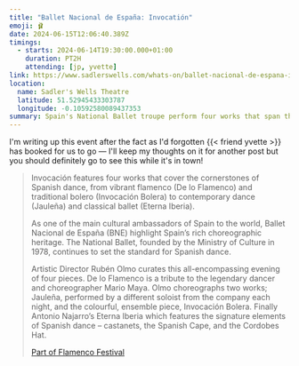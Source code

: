 ```yaml
---
title: "Ballet Nacional de España: Invocatión"
emoji: 🩰
date: 2024-06-15T12:06:40.389Z
timings:
  - starts: 2024-06-14T19:30:00.000+01:00
    duration: PT2H
    attending: [jp, yvette]
link: https://www.sadlerswells.com/whats-on/ballet-nacional-de-espana-invocacion/
location:
  name: Sadler's Wells Theatre
  latitude: 51.52945433303787
  longitude: -0.10592580089437353
summary: Spain's National Ballet troupe perform four works that span the pillars of Spanish dance.
---
```


I'm writing up this event after the fact as I'd forgotten {{< friend yvette >}} has booked for us to go — I'll keep my thoughts on it for another post but you should definitely go to see this while it's in town!

> Invocación features four works that cover the cornerstones of Spanish dance, from vibrant flamenco (De lo Flamenco) and traditional bolero (Invocación Bolera) to contemporary dance (Jauleña) and classical ballet (Eterna Iberia).
>
> As one of the main cultural ambassadors of Spain to the world, Ballet Nacional de España (BNE) highlight Spain’s rich choreographic heritage. The National Ballet, founded by the Ministry of Culture in 1978, continues to set the standard for Spanish dance.
>
> Artistic Director Rubén Olmo curates this all-encompassing evening of four pieces. De lo Flamenco is a tribute to the legendary dancer and choreographer Mario Maya. Olmo choreographs two works; Jauleña, performed by a different soloist from the company each night, and the colourful, ensemble piece, Invocación Bolera. Finally Antonio Najarro’s Eterna Iberia which features the signature elements of Spanish dance – castanets, the Spanish Cape, and the Cordobes Hat.
>
> [Part of Flamenco Festival](https://www.sadlerswells.com/flamenco-festival-2024/)
